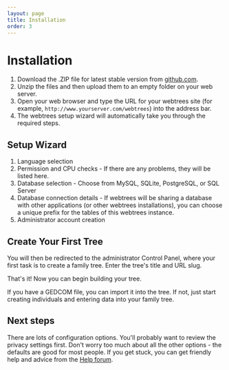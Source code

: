 ```yaml
---
layout: page
title: Installation
order: 3
---
```


# Installation

1. Download the .ZIP file for latest stable version from [github.com](https://github.com/fisharebest/webtrees/releases/latest).
2. Unzip the files and then upload them to an empty folder on your web server.
3. Open your web browser and type the URL for your webtrees site (for example, `http://www.yourserver.com/webtrees`) into the address bar.
4. The webtrees setup wizard will automatically take you through the required steps.

## Setup Wizard

1. Language selection
2. Permission and CPU checks - If there are any problems, they will be listed here.
3. Database selection - Choose from MySQL, SQLite, PostgreSQL, or SQL Server
4. Database connection details - If webtrees will be sharing a database with other applications (or other webtrees installations), you can choose a unique prefix for the tables of this webtrees instance.
5. Administrator account creation

## Create Your First Tree

You will then be redirected to the administrator Control Panel, where your first task is to create a family tree. Enter the tree's title and URL slug.

That's it! Now you can begin building your tree.

If you have a GEDCOM file, you can import it into the tree. If not, just start creating individuals and entering data into your family tree.

## Next steps

There are lots of configuration options. You'll probably want to review the privacy settings first. Don't worry too much about all the other options - the defaults are good for most people. If you get stuck, you can get friendly help and advice from the [Help forum](https://www.webtrees.net/index.php/en/forum/help-for-2-0).
